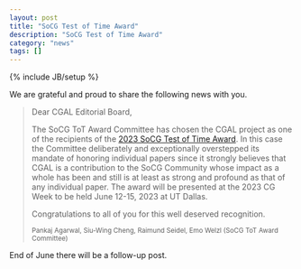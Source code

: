 ```yaml
---
layout: post
title: "SoCG Test of Time Award"
description: "SoCG Test of Time Award"
category: "news"
tags: []
---
```

{% include JB/setup %}

<p>We are grateful and proud to share the following news with you.</p>


<blockquote>
<p>Dear CGAL Editorial Board,</p>
<p> The SoCG ToT Award Committee  has chosen the CGAL project as one of the recipients of the <a href="https://computational-geometry.org/Awards/SoCG_Test_of_Time.html">2023 SoCG Test of Time Award</a>.  In this case the Committee deliberately and exceptionally overstepped its mandate of honoring individual papers since it strongly believes that CGAL is a contribution to the SoCG Community whose impact as a whole has been and still is at least as strong and profound as that of any individual paper. The award will be presented at the 2023 CG Week to be held  June 12-15, 2023 at UT Dallas.</p>


<p>Congratulations to all of you for this well deserved recognition.</p>

 <p><small>Pankaj Agarwal, Siu-Wing Cheng,  Raimund Seidel,  Emo Welzl (SoCG ToT Award Committee)</small></p>
</blockquote>


<p>End of June there will be a follow-up post.</p>
